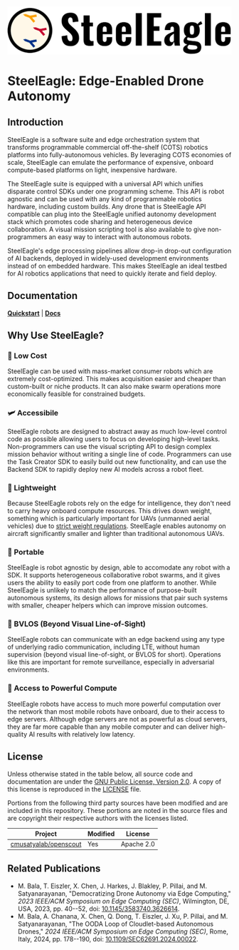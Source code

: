 <!--
SPDX-FileCopyrightText: 2023-2025 Carnegie Mellon University - Satyalab

SPDX-License-Identifier: GPL-2.0-only
-->

![SteelEagle logo](docs/assets/logo-text.png)

# SteelEagle: Edge-Enabled Drone Autonomy

## Introduction

SteelEagle is a software suite and edge orchestration system that transforms
programmable commercial off-the-shelf (COTS) robotics platforms into
fully-autonomous vehicles. By leveraging COTS economies of scale, SteelEagle
can emulate the performance of expensive, onboard compute-based platforms on
light, inexpensive hardware.

The SteelEagle suite is equipped with a universal API which unifies disparate
control SDKs under one programming scheme. This API is robot agnostic and can
be used with any kind of programmable robotics hardware, including custom
builds. Any drone that is SteelEagle API compatible can plug into the
SteelEagle unified autonomy development stack which promotes code sharing and
heterogeneous device collaboration. A visual mission scripting tool is also
available to give non-programmers an easy way to interact with autonomous
robots.

SteelEagle's edge processing pipelines allow drop-in drop-out configuration of
AI backends, deployed in widely-used development environments instead of on
embedded hardware. This makes SteelEagle an ideal testbed for AI robotics
applications that need to quickly iterate and field deploy.

## Documentation

[**Quickstart**][quickstart] | [**Docs**][docs]

[quickstart]: https://cmusatyalab.github.io/steeleagle/getting_started/overview/
[docs]: https://cmusatyalab.github.io/steeleagle/

## Why Use SteelEagle?

### :money_with_wings: Low Cost

SteelEagle can be used with mass-market consumer robots which are extremely
cost-optimized. This makes acquisition easier and cheaper than custom-built or
niche products. It can also make swarm operations more economically feasible
for constrained budgets.

### :small_airplane: Accessibile

SteelEagle robots are designed to abstract away as much low-level control code
as possible allowing users to focus on developing high-level tasks.
Non-programmers can use the visual scripting API to design complex mission
behavior without writing a single line of code. Programmers can use the Task
Creator SDK to easily build out new functionality, and can use the Backend SDK
to rapidly deploy new AI models across a robot fleet.

### :baby_chick: Lightweight

Because SteelEagle robots rely on the edge for intelligence, they don't need to
carry heavy onboard compute resources. This drives down weight, something which
is particularly important for UAVs (unmanned aerial vehicles) due to [strict
weight regulations][faa_weight]. SteelEagle enables autonomy on aircraft
significantly smaller and lighter than traditional autonomous UAVs.

[faa_weight]: https://www.faa.gov/uas/commercial_operators/operations_over_people

### :minidisc: Portable

SteelEagle is robot agnostic by design, able to accomodate any robot with a
SDK. It supports heterogeneous collaborative robot swarms, and it gives users
the ability to easily port code from one platform to another. While SteelEagle
is unlikely to match the performance of purpose-built autonomous systems, its
design allows for missions that pair such systems with smaller, cheaper helpers
which can improve mission outcomes.

### :eyes: BVLOS (Beyond Visual Line-of-Sight)

SteelEagle robots can communicate with an edge backend using any type of
underlying radio communication, including LTE, without human supervision
(beyond visual line-of-sight, or BVLOS for short). Operations like this are
important for remote surveillance, especially in adversarial environments.

### :electric_plug: Access to Powerful Compute

SteelEagle robots have access to much more powerful computation over the
network than most mobile robots have onboard, due to their access to edge
servers. Although edge servers are not as powerful as cloud servers, they are
far more capable than any mobile computer and can deliver high-quality AI
results with relatively low latency.

## License

Unless otherwise stated in the table below, all source code and documentation
are under the [GNU Public License, Version 2.0][gpl2]. A copy of this license is
reproduced in the [LICENSE](LICENSE) file.

Portions from the following third party sources have been modified and are
included in this repository.  These portions are noted in the source files and
are copyright their respective authors with the licenses listed.

| Project | Modified | License |
| ------- | -------- | ------- |
| [cmusatyalab/openscout][openscout] | Yes | Apache 2.0 |

[gpl2]: https://www.gnu.org/licenses/old-licenses/gpl-2.0.en.html
[openscout]: https://github.com/cmusatyalab/openscout

## Related Publications

- M. Bala, T. Eiszler, X. Chen, J. Harkes, J. Blakley, P. Pillai, and M.
  Satyanarayanan, "Democratizing Drone Autonomy via Edge Computing," *2023
  IEEE/ACM Symposium on Edge Computing (SEC)*, Wilmington, DE, USA, 2023, pp.
  40--52, doi: [10.1145/3583740.3626614](https://doi.org/10.1145/3583740.3626614).
- M. Bala, A. Chanana, X. Chen, Q. Dong, T. Eiszler, J. Xu, P. Pillai, and M.
  Satyanarayanan, "The OODA Loop of Cloudlet-based Autonomous Drones," *2024
  IEEE/ACM Symposium on Edge Computing (SEC)*, Rome, Italy, 2024, pp. 178--190,
  doi: [10.1109/SEC62691.2024.00022](https://doi.org/10.1109/SEC62691.2024.00022).
